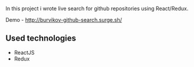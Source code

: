 In this project i wrote live search for github repositories using React/Redux.

Demo - http://burvikov-github-search.surge.sh/

## Used technologies
- ReactJS
- Redux

